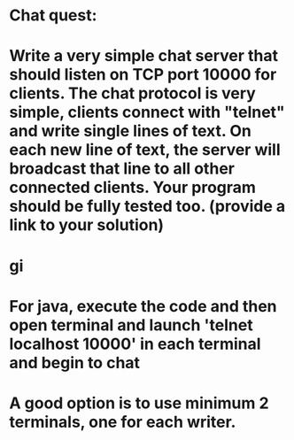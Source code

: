 # Chat quest:
# Write a very simple chat server that should listen on TCP port 10000 for clients. The chat protocol is very simple, clients connect with "telnet" and write single lines of text. On each new line of text, the server will broadcast that line to all other connected clients. Your program should be fully tested too. (provide a link to your solution)
# gi


# For java, execute the code and then open terminal and launch 'telnet localhost 10000' in each terminal and begin to chat
# A good option is to use minimum 2 terminals, one for each writer.
